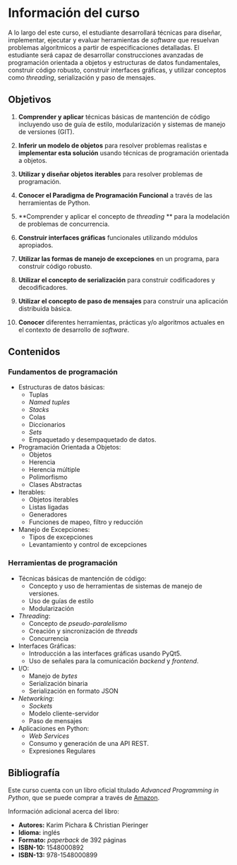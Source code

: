 # Información del curso

A lo largo del este curso, el estudiante desarrollará técnicas para diseñar, implementar, ejecutar y evaluar herramientas de _software_ que resuelvan problemas algorítmicos a partir de especificaciones detalladas. El estudiante será capaz de desarrollar construcciones avanzadas de programación orientada a objetos y estructuras de datos fundamentales, construir código robusto, construir interfaces gráficas, y utilizar conceptos como *threading*, serialización y paso de mensajes.

## Objetivos

1. **Comprender y aplicar** técnicas básicas de mantención de código incluyendo uso de guía de estilo, modularización y sistemas de manejo de versiones (GIT).

2. **Inferir un modelo de objetos** para resolver problemas realistas e **implementar esta solución** usando técnicas de programación orientada a objetos. 
    
3. **Utilizar y diseñar objetos iterables** para resolver problemas de programación.

4. **Conocer el Paradigma de Programación Funcional** a través de las herramientas de Python.

5. **Comprender y aplicar el concepto de _threading_ ** para la modelación de problemas de concurrencia.

6. **Construir interfaces gráficas** funcionales utilizando módulos apropiados.

7. **Utilizar las formas de manejo de excepciones** en un programa, para construir código robusto.

8. **Utilizar el concepto de serialización** para construir codificadores y decodificadores.

9. **Utilizar el concepto de paso de mensajes** para construir una aplicación distribuida básica.

10. **Conocer** diferentes herramientas, prácticas y/o algoritmos actuales en el contexto de desarrollo de _software_.

## Contenidos

### Fundamentos de programación

- Estructuras de datos básicas:
  - Tuplas
  - _Named tuples_
  - _Stacks_
  - Colas
  - Diccionarios
  - _Sets_
  - Empaquetado y desempaquetado de datos. 
- Programación Orientada a Objetos:
  - Objetos
  - Herencia
  - Herencia múltiple
  - Polimorfismo
  - Clases Abstractas
- Iterables:
  - Objetos iterables
  - Listas ligadas
  - Generadores
  - Funciones de mapeo, filtro y reducción
- Manejo de Excepciones:
  - Tipos de excepciones
  - Levantamiento y control de excepciones

### Herramientas de programación

- Técnicas básicas de mantención de código:
  - Concepto y uso de herramientas de sistemas de manejo de versiones.
  - Uso de guías de estilo
  - Modularización
- _Threading_:
  - Concepto de _pseudo-paralelismo_
  - Creación y sincronización de _threads_
  - Concurrencia
- Interfaces Gráficas:
  - Introducción a las interfaces gráficas usando PyQt5.
  - Uso de señales para la comunicación _backend_ y _frontend_.
- I/O:
  - Manejo de _bytes_
  - Serialización binaria
  - Serialización en formato JSON
- _Networking_:
  - _Sockets_
  - Modelo cliente-servidor
  - Paso de mensajes
- Aplicaciones en Python:
  - _Web Services_
  - Consumo y generación de una API REST.
  - Expresiones Regulares

## Bibliografía

Este curso cuenta con un libro oficial titulado _Advanced Programming in Python_,
que se puede comprar a través de [Amazon](https://www.amazon.com/dp/1548000892).

Información adicional acerca del libro:
- **Autores:** Karim Pichara & Christian Pieringer
- **Idioma:** inglés
- **Formato:** _paperback_ de 392 páginas
- **ISBN-10:** 1548000892
- **ISBN-13:** 978-1548000899
